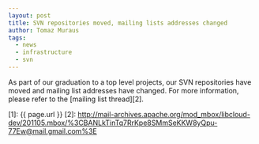 ```yaml
---
layout: post
title: SVN repositories moved, mailing lists addresses changed
author: Tomaz Muraus
tags:
  - news
  - infrastructure
  - svn
---
```


As part of our graduation to a top level projects, our SVN repositories have
moved and mailing list addresses have changed. For more information, please
refer to the [mailing list thread][2].

[1]: {{ page.url }}
[2]: http://mail-archives.apache.org/mod_mbox/libcloud-dev/201105.mbox/%3CBANLkTinTq7RrKpe8SMmSeKKW8yQpu-77Ew@mail.gmail.com%3E
